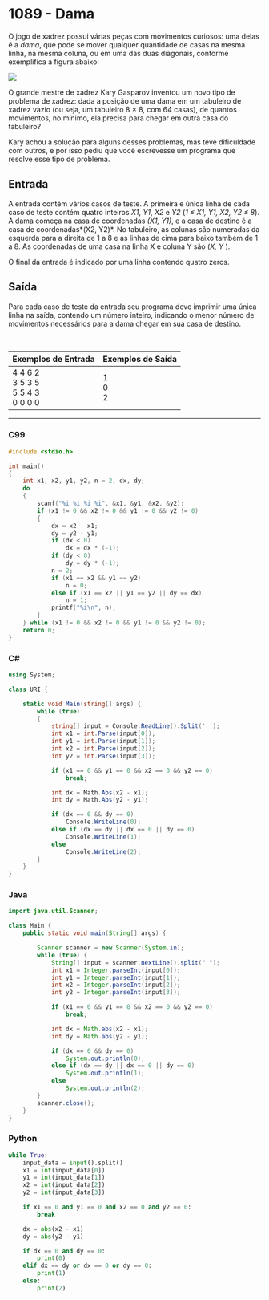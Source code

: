 # 1089 - Dama

O jogo de xadrez possui várias peças com movimentos curiosos: uma delas é a _dama_, que pode se mover qualquer quantidade de casas na mesma linha, na mesma coluna, ou em uma das duas diagonais, conforme exemplifica a figura abaixo:

![](https://resources.beecrowd.com.br/gallery/images/problems/UOJ_1087.png)

O grande mestre de xadrez Kary Gasparov inventou um novo tipo de problema de xadrez: dada a posição de uma dama em um tabuleiro de xadrez vazio (ou seja, um tabuleiro 8 × 8, com 64 casas), de quantos movimentos, no mínimo, ela precisa para chegar em outra casa do tabuleiro?

Kary achou a solução para alguns desses problemas, mas teve dificuldade com outros, e por isso pediu que você escrevesse um programa que resolve esse tipo de problema.

## Entrada

A entrada contém vários casos de teste. A primeira e única linha de cada caso de teste contém quatro inteiros _X1_, _Y1_, _X2_ e _Y2_ (_1 ≤ X1, Y1, X2, Y2 ≤ 8_). A dama começa na casa de coordenadas _(X1, Y1)_, e a casa de destino é a casa de coordenadas*(X2, Y2)*. No tabuleiro, as colunas são numeradas da esquerda para a direita de 1 a 8 e as linhas de cima para baixo também de 1 a 8. As coordenadas de uma casa na linha X e coluna Y são (_X, Y_ ).

O final da entrada é indicado por uma linha contendo quatro zeros.

## Saída

Para cada caso de teste da entrada seu programa deve imprimir uma única linha na saída, contendo um número inteiro, indicando o menor número de movimentos necessários para a dama chegar em sua casa de destino.

&nbsp;

| Exemplos de Entrada                               | Exemplos de Saída |
| ------------------------------------------------- | ----------------- |
| 4 4 6 2 <br/> 3 5 3 5 <br/> 5 5 4 3 <br/> 0 0 0 0 | 1 <br/> 0 <br/> 2 |

---

### C99

```c
#include <stdio.h>

int main()
{
    int x1, x2, y1, y2, n = 2, dx, dy;
    do
    {
        scanf("%i %i %i %i", &x1, &y1, &x2, &y2);
        if (x1 != 0 && x2 != 0 && y1 != 0 && y2 != 0)
        {
            dx = x2 - x1;
            dy = y2 - y1;
            if (dx < 0)
                dx = dx * (-1);
            if (dy < 0)
                dy = dy * (-1);
            n = 2;
            if (x1 == x2 && y1 == y2)
                n = 0;
            else if (x1 == x2 || y1 == y2 || dy == dx)
                n = 1;
            printf("%i\n", n);
        }
    } while (x1 != 0 && x2 != 0 && y1 != 0 && y2 != 0);
    return 0;
}
```

### C#

```cs
using System;

class URI {

    static void Main(string[] args) {
        while (true)
        {
            string[] input = Console.ReadLine().Split(' ');
            int x1 = int.Parse(input[0]);
            int y1 = int.Parse(input[1]);
            int x2 = int.Parse(input[2]);
            int y2 = int.Parse(input[3]);

            if (x1 == 0 && y1 == 0 && x2 == 0 && y2 == 0)
                break;

            int dx = Math.Abs(x2 - x1);
            int dy = Math.Abs(y2 - y1);

            if (dx == 0 && dy == 0)
                Console.WriteLine(0);
            else if (dx == dy || dx == 0 || dy == 0)
                Console.WriteLine(1);
            else
                Console.WriteLine(2);
        }
    }
}
```

### Java

```java
import java.util.Scanner;

class Main {
    public static void main(String[] args) {

        Scanner scanner = new Scanner(System.in);
        while (true) {
            String[] input = scanner.nextLine().split(" ");
            int x1 = Integer.parseInt(input[0]);
            int y1 = Integer.parseInt(input[1]);
            int x2 = Integer.parseInt(input[2]);
            int y2 = Integer.parseInt(input[3]);

            if (x1 == 0 && y1 == 0 && x2 == 0 && y2 == 0)
                break;

            int dx = Math.abs(x2 - x1);
            int dy = Math.abs(y2 - y1);

            if (dx == 0 && dy == 0)
                System.out.println(0);
            else if (dx == dy || dx == 0 || dy == 0)
                System.out.println(1);
            else
                System.out.println(2);
        }
        scanner.close();
    }
}
```

### Python

```python
while True:
    input_data = input().split()
    x1 = int(input_data[0])
    y1 = int(input_data[1])
    x2 = int(input_data[2])
    y2 = int(input_data[3])

    if x1 == 0 and y1 == 0 and x2 == 0 and y2 == 0:
        break

    dx = abs(x2 - x1)
    dy = abs(y2 - y1)

    if dx == 0 and dy == 0:
        print(0)
    elif dx == dy or dx == 0 or dy == 0:
        print(1)
    else:
        print(2)
```
